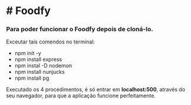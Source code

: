 <h1># Foodfy</h1>
<h3>Para poder funcionar o Foodfy depois de cloná-lo.</h3>

Exceutar tais comendos no terminal:
<ul>
<li>npm init -y</li>
<li>npm install express</li>
<li>npm instal -D nodemon</li>
<li>npm install nunjucks</li>
<li>npm install pg</li>
</ul>  

Executado os 4 procedimentos, é só entrar em <strong>localhost:500</strong>, através do seu navegador, para que a aplicação funcione perfeitamente.
